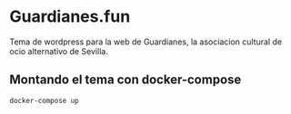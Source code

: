 # Guardianes.fun

Tema de wordpress para la web de Guardianes, la asociacion cultural de ocio alternativo de Sevilla.

## Montando el tema con docker-compose
```
docker-compose up
```